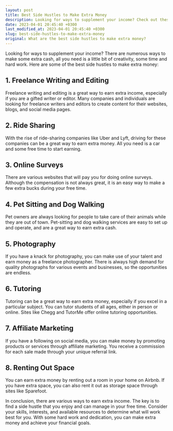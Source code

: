 ```yaml
---
layout: post
title: Best Side Hustles to Make Extra Money
description: Looking for ways to supplement your income? Check out these top side hustles that are proven to make extra money.
date: 2023-04-01 20:45:40 +0300
last_modified_at: 2023-04-01 20:45:40 +0300
slug: best-side-hustles-to-make-extra-money
original: What are the best side hustles to make extra money?
---
```

Looking for ways to supplement your income? There are numerous ways to make some extra cash, all you need is a little bit of creativity, some time and hard work. Here are some of the best side hustles to make extra money:

## 1. Freelance Writing and Editing
Freelance writing and editing is a great way to earn extra income, especially if you are a gifted writer or editor. Many companies and individuals are looking for freelance writers and editors to create content for their websites, blogs, and social media pages.

## 2. Ride Sharing
With the rise of ride-sharing companies like Uber and Lyft, driving for these companies can be a great way to earn extra money. All you need is a car and some free time to start earning.

## 3. Online Surveys 
There are various websites that will pay you for doing online surveys. Although the compensation is not always great, it is an easy way to make a few extra bucks during your free time.

## 4. Pet Sitting and Dog Walking
Pet owners are always looking for people to take care of their animals while they are out of town. Pet-sitting and dog walking services are easy to set up and operate, and are a great way to earn extra cash.

## 5. Photography
If you have a knack for photography, you can make use of your talent and earn money as a freelance photographer. There is always high demand for quality photographs for various events and businesses, so the opportunities are endless.

## 6. Tutoring 
Tutoring can be a great way to earn extra money, especially if you excel in a particular subject. You can tutor students of all ages, either in person or online. Sites like Chegg and TutorMe offer online tutoring opportunities.

## 7. Affiliate Marketing 
If you have a following on social media, you can make money by promoting products or services through affiliate marketing. You receive a commission for each sale made through your unique referral link.

## 8. Renting Out Space
You can earn extra money by renting out a room in your home on Airbnb. If you have extra space, you can also rent it out as storage space through sites like Sparefoot.

In conclusion, there are various ways to earn extra income. The key is to find a side hustle that you enjoy and can manage in your free time. Consider your skills, interests, and available resources to determine what will work best for you. With some hard work and dedication, you can make extra money and achieve your financial goals.
